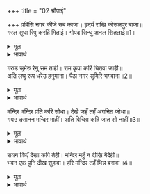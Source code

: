 +++
title = "02 चौपाई"

+++
प्रबिसि नगर कीजे सब काजा। हृदयँ राखि कोसलपुर राजा॥  
गरल सुधा रिपु करहिं मिताई। गोपद सिन्धु अनल सितलाई॥1॥  

<details><summary>मूल</summary>

प्रबिसि नगर कीजे सब काजा। हृदयँ राखि कोसलपुर राजा॥  
गरल सुधा रिपु करहिं मिताई। गोपद सिन्धु अनल सितलाई॥1॥  
</details>

<details><summary>भावार्थ</summary>

अयोध्यापुरी के राजा श्री रघुनाथजी को हृदय में रखे हुए नगर में प्रवेश करके सब काम कीजिए। उसके लिए विष अमृत हो जाता है, शत्रु मित्रता करने लगते हैं, समुद्र गाय के खुर के बराबर हो जाता है, अग्नि में शीतलता आ जाती है॥1॥  
</details>

गरुड सुमेरु रेनु सम ताही। राम कृपा करि चितवा जाही॥  
अति लघु रूप धरेउ हनुमाना। पैठा नगर सुमिरि भगवाना॥2॥  

<details><summary>मूल</summary>

गरुड सुमेरु रेनु सम ताही। राम कृपा करि चितवा जाही॥  
अति लघु रूप धरेउ हनुमाना। पैठा नगर सुमिरि भगवाना॥2॥  
</details>

<details><summary>भावार्थ</summary>

और हे गरुडजी! सुमेरु पर्वत उसके लिए रज के समान हो जाता है, जिसे श्री रामचन्द्रजी ने एक बार कृपा करके देख लिया। तब हनुमान्‌जी ने बहुत ही छोटा रूप धारण किया और भगवान्‌ का स्मरण करके नगर में प्रवेश किया॥2॥  
</details>

मन्दिर मन्दिर प्रति करि सोधा। देखे जहँ तहँ अगनित जोधा॥  
गयउ दसानन मन्दिर माहीं। अति बिचित्र कहि जात सो नाहीं॥3॥  

<details><summary>मूल</summary>

मन्दिर मन्दिर प्रति करि सोधा। देखे जहँ तहँ अगनित जोधा॥  
गयउ दसानन मन्दिर माहीं। अति बिचित्र कहि जात सो नाहीं॥3॥  
</details>

<details><summary>भावार्थ</summary>

उन्होन्ने एक-एक (प्रत्येक) महल की खोज की। जहाँ-तहाँ असङ्ख्य योद्धा देखे। फिर वे रावण के महल में गए। वह अत्यन्त विचित्र था, जिसका वर्णन नहीं हो सकता॥3॥  
</details>

सयन किएँ देखा कपि तेही। मन्दिर महुँ न दीखि बैदेही॥  
भवन एक पुनि दीख सुहावा। हरि मन्दिर तहँ भिन्न बनावा॥4॥  

<details><summary>मूल</summary>

सयन किएँ देखा कपि तेही। मन्दिर महुँ न दीखि बैदेही॥  
भवन एक पुनि दीख सुहावा। हरि मन्दिर तहँ भिन्न बनावा॥4॥  
</details>

<details><summary>भावार्थ</summary>

हनुमान्‌जी ने उस (रावण) को शयन किए देखा, परन्तु महल में जानकीजी नहीं दिखाई दीं। फिर एक सुन्दर महल दिखाई दिया। वहाँ (उसमें) भगवान्‌ का एक अलग मन्दिर बना हुआ था॥4॥  
</details>

